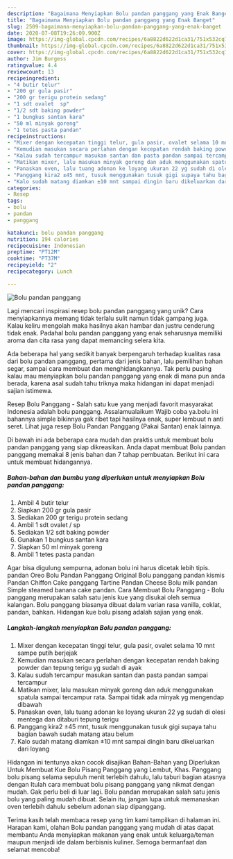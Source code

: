 ```yaml
---
description: "Bagaimana Menyiapkan Bolu pandan panggang yang Enak Banget"
title: "Bagaimana Menyiapkan Bolu pandan panggang yang Enak Banget"
slug: 2509-bagaimana-menyiapkan-bolu-pandan-panggang-yang-enak-banget
date: 2020-07-08T19:26:09.900Z
image: https://img-global.cpcdn.com/recipes/6a8822d622d1ca31/751x532cq70/bolu-pandan-panggang-foto-resep-utama.jpg
thumbnail: https://img-global.cpcdn.com/recipes/6a8822d622d1ca31/751x532cq70/bolu-pandan-panggang-foto-resep-utama.jpg
cover: https://img-global.cpcdn.com/recipes/6a8822d622d1ca31/751x532cq70/bolu-pandan-panggang-foto-resep-utama.jpg
author: Jim Burgess
ratingvalue: 4.4
reviewcount: 13
recipeingredient:
- "4 butir telur"
- "200 gr gula pasir"
- "200 gr terigu protein sedang"
- "1 sdt ovalet  sp"
- "1/2 sdt baking powder"
- "1 bungkus santan kara"
- "50 ml minyak goreng"
- "1 tetes pasta pandan"
recipeinstructions:
- "Mixer dengan kecepatan tinggi telur, gula pasir, ovalet selama 10 mnt sampe putih berjejak"
- "Kemudian masukan secara perlahan dengan kecepatan rendah baking powder dan tepung terigu yg sudah di ayak"
- "Kalau sudah tercampur masukan santan dan pasta pandan sampai tercampur"
- "Matikan mixer, lalu masukan minyak goreng dan aduk menggunakan spatula sampai tercampur rata. Sampai tidak ada minyak yg mengendap dibawah"
- "Panaskan oven, lalu tuang adonan ke loyang ukuran 22 yg sudah di olesi mentega dan ditaburi tepung terigu"
- "Panggang kira2 ±45 mnt, tusuk menggunakan tusuk gigi supaya tahu bagian bawah sudah matang atau belum"
- "Kalo sudah matang diamkan ±10 mnt sampai dingin baru dikeluarkan dari loyang"
categories:
- Resep
tags:
- bolu
- pandan
- panggang

katakunci: bolu pandan panggang 
nutrition: 194 calories
recipecuisine: Indonesian
preptime: "PT12M"
cooktime: "PT37M"
recipeyield: "2"
recipecategory: Lunch

---
```



![Bolu pandan panggang](https://img-global.cpcdn.com/recipes/6a8822d622d1ca31/751x532cq70/bolu-pandan-panggang-foto-resep-utama.jpg)

Lagi mencari inspirasi resep bolu pandan panggang yang unik? Cara menyiapkannya memang tidak terlalu sulit namun tidak gampang juga. Kalau keliru mengolah maka hasilnya akan hambar dan justru cenderung tidak enak. Padahal bolu pandan panggang yang enak seharusnya memiliki aroma dan cita rasa yang dapat memancing selera kita.

Ada beberapa hal yang sedikit banyak berpengaruh terhadap kualitas rasa dari bolu pandan panggang, pertama dari jenis bahan, lalu pemilihan bahan segar, sampai cara membuat dan menghidangkannya. Tak perlu pusing kalau mau menyiapkan bolu pandan panggang yang enak di mana pun anda berada, karena asal sudah tahu triknya maka hidangan ini dapat menjadi sajian istimewa.

Resep Bolu Panggang - Salah satu kue yang menjadi favorit masyarakat Indonesia adalah bolu panggang. Assalamualaikum Wajib coba ya.bolu ini bahannya simple bikinnya gak ribet tapi hasilnya enak, super lembuut n anti seret. Lihat juga resep Bolu Pandan Panggang (Pakai Santan) enak lainnya.


Di bawah ini ada beberapa cara mudah dan praktis untuk membuat bolu pandan panggang yang siap dikreasikan. Anda dapat membuat Bolu pandan panggang memakai 8 jenis bahan dan 7 tahap pembuatan. Berikut ini cara untuk membuat hidangannya.

<!--inarticleads1-->

##### Bahan-bahan dan bumbu yang diperlukan untuk menyiapkan Bolu pandan panggang:

1. Ambil 4 butir telur
1. Siapkan 200 gr gula pasir
1. Sediakan 200 gr terigu protein sedang
1. Ambil 1 sdt ovalet / sp
1. Sediakan 1/2 sdt baking powder
1. Gunakan 1 bungkus santan kara
1. Siapkan 50 ml minyak goreng
1. Ambil 1 tetes pasta pandan


Agar bisa digulung sempurna, adonan bolu ini harus dicetak lebih tipis. pandan Oreo Bolu Pandan Panggang Original Bolu panggang pandan kismis Pandan Chiffon Cake panggang Tartine Pandan Cheese Bolu milk pandan Simple steamed banana cake pandan. Cara Membuat Bolu Panggang - Bolu panggang merupakan salah satu jenis kue yang disukai oleh semua kalangan. Bolu panggang biasanya dibuat dalam varian rasa vanilla, coklat, pandan, bahkan. Hidangan kue bolu pisang adalah sajian yang enak. 

<!--inarticleads2-->

##### Langkah-langkah menyiapkan Bolu pandan panggang:

1. Mixer dengan kecepatan tinggi telur, gula pasir, ovalet selama 10 mnt sampe putih berjejak
1. Kemudian masukan secara perlahan dengan kecepatan rendah baking powder dan tepung terigu yg sudah di ayak
1. Kalau sudah tercampur masukan santan dan pasta pandan sampai tercampur
1. Matikan mixer, lalu masukan minyak goreng dan aduk menggunakan spatula sampai tercampur rata. Sampai tidak ada minyak yg mengendap dibawah
1. Panaskan oven, lalu tuang adonan ke loyang ukuran 22 yg sudah di olesi mentega dan ditaburi tepung terigu
1. Panggang kira2 ±45 mnt, tusuk menggunakan tusuk gigi supaya tahu bagian bawah sudah matang atau belum
1. Kalo sudah matang diamkan ±10 mnt sampai dingin baru dikeluarkan dari loyang


Hidangan ini tentunya akan cocok disajikan Bahan-Bahan yang Diperlukan Untuk Membuat Kue Bolu Pisang Panggang yang Lembut, Khas. Panggang bolu pisang selama sepuluh menit terlebih dahulu, lalu taburi bagian atasnya dengan Itulah cara membuat bolu pisang panggang yang nikmat dengan mudah. Gak perlu beli di luar lagi. Bolu pandan merupakan salah satu jenis bolu yang paling mudah dibuat. Selain itu, jangan lupa untuk memanaskan oven terlebih dahulu sebelum adonan siap dipanggang. 

Terima kasih telah membaca resep yang tim kami tampilkan di halaman ini. Harapan kami, olahan Bolu pandan panggang yang mudah di atas dapat membantu Anda menyiapkan makanan yang enak untuk keluarga/teman maupun menjadi ide dalam berbisnis kuliner. Semoga bermanfaat dan selamat mencoba!
